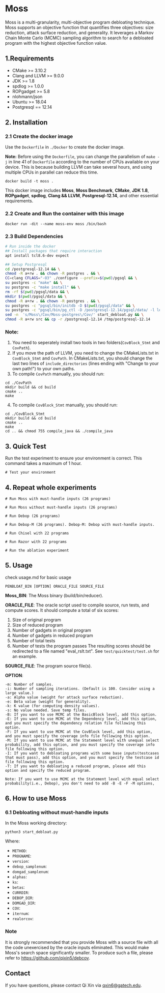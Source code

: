 # Moss
Moss is a multi-granularity, multi-objective program debloating technique. Moss supports an objective function that quantifies three objectives: size reduction, attack surface reduction, and generality. It leverages a Markov Chain Monte Carlo (MCMC) sampling algorithm to search for a debloated program with the highest objective function value.


## 1.Requirements
* CMake >= 3.10.2
* Clang and LLVM >= 9.0.0
* JDK >= 1.8
* spdlog >= 1.0.0
* ROPgadget >= 5.8
* nlohmann/json
* Ubuntu >= 18.04
* Postgresql == 12.14


## 2. Installation

### 2.1 Create the docker image

Use the `Dockerfile` in `./Docker` to create the docker image.

**Note:** Before using the `Dockerfile`, you can change the parallelism of `make -j` in line 41 of `Dockerfile` according to the number of CPUs available on your device. This is because building LLVM can take several hours, and using multiple CPUs in parallel can reduce this time.

```shell
docker build -t moss .
```

This docker image includes **Moss**, **Moss Benchmark**, **CMake**, **JDK 1.8**, **ROPgadget**, **spdlog**, **Clang && LLVM**, **Postgresql-12.14**, and other essential requirements.

### 2.2 Create and Run the container with this image

```shell
docker run -dit --name moss-env moss /bin/bash
```

### 2.3 Build Dependencies

```bash
# Run inside the docker
## Install packages that require interaction
apt install tcl8.6-dev expect

## Setup Postgresql
cd /postgresql-12.14 && \
chmod -R a+rw . && chown -R postgres . && \
CC=clang CFLAGS="-O3" ./configure --prefix=$(pwd)/pgsql && \
su postgres -c "make" && \
su postgres -c "make install" && \
rm -rf $(pwd)/pgsql/data && \
mkdir $(pwd)/pgsql/data && \
chmod -R a+rw . && chown -R postgres . && \
su postgres -c "pgsql/bin/initdb -D $(pwd)/pgsql/data" && \
su postgres -c "pgsql/bin/pg_ctl -D /postgresql-12.14/pgsql/data/ -l logfile start" && \
sed -n  's/Moss\/Cov/Moss-postgres\/Cov/' start_debloat.py && \
chmod -R a+rw src && cp -r /postgresql-12.14 /tmp/postgresql-12.14
```

### Note:
1. You need to seperately install two tools in two folders(```CovBlock_Stmt``` and ```CovPath```).
2. If you move the path of LLVM, you need to change the CMakeLists.txt in ```CovBlock_Stmt``` and ```CovPath```. In CMakeLists.txt, you should change the last two lines of `include_directories` (lines ending with "Change to your own path!") to your own paths.
3. To compile ```CovPath``` manually, you should run:
```
cd ./CovPath
mkdir build && cd build
cmake ..
make
```
4. To compile ```CovBlock_Stmt``` manually, you should run:
```
cd ./CovBlock_Stmt
mkdir build && cd build
cmake ..
make
cd .. && chmod 755 compile_java && ./compile_java
```

## 3. Quick Test

Run the test experiment to ensure your environment is correct. This command takes a maximum of 1 hour.

```shell
# Test your environment

```


## 4. Repeat whole experiments

``` shell
# Run Moss with must-handle inputs (26 programs)

# Run Moss without must-handle inputs (26 programs)

# Run Debop (26 programs)

# Run Debop-M (26 programs). Debop-M: Debop with must-handle inputs.

# Run Chisel with 22 programs

# Run Razor with 22 programs

# Run the ablation experiment

```


## 5. Usage
check usage.md for basic usage

```
PENBLOAT_BIN [OPTION] ORACLE_FILE SOURCE_FILE
```
**Moss_BIN**: The Moss binary (build/bin/reducer).

**ORACLE_FILE**: The oracle script used to compile source, run tests, and compute scores. It should compute a total of six scores:
1. Size of original program
2. Size of reduced program
3. Number of gadgets in original program
4. Number of gadgets in reduced program
5. Number of total tests
6. Number of tests the program passes
The resulting scores should be redirected to a file named "eval_rslt.txt".
See `test/quicktest/test.sh` for an example.

**SOURCE_FILE**: The program source file(s).

**OPTION**:
```
-m: Number of samples.
-i: Number of sampling iterations. (Default is 100. Consider using a large value.)
-a: Alpha value (weight for attack surface reduction).
-e: Beta value (weight for generality).
-k: K value (for computing density values).
-s: No value needed. Save temp files.
-B: If you want to use MCMC at the BasicBlock level, add this option.
-E: If you want to use MCMC at the Dependency level, add this option, and you must specify the dependency relation file following this option.
-F: If you want to use MCMC at the CovBlock level, add this option, and you must specify the coverage info file following this option.
-M: If you want to use MCMC at the Statement level with unequal select probability, add this option, and you must specify the coverage info file following this option.
-I: If you want to debloating programs with some base inputs(testcases that must pass), add this option, and you must specify the testcase id file following this option.
-T: If you want to debloating a reduced program, please add this option and specify the reduced program.

Note: If you want to use MCMC at the Statement level with equal select probability(i.e., Debop), you don't need to add -B -E -F -M options,  
```


## 6. How to use Moss 

### 6.1 Debloating without must-handle inputs

In the Moss working directory:

```shell
python3 start_debloat.py
```

Where:

- `METHOD`: 
- `PROGNAME`: 
- `version`: 
- `debop_samplenum`:
- `domgad_samplenum`:
- `alphas`:
- `ks`:
- `betas`:
- `CURRDIR`:
- `DEBOP_DIR`:
- `DOMGAD_DIR`:
- `COV`:
- `iternum`:
- `realorcov`:



### Note
It is strongly recommended that you provide Moss with a source file with all the code unexercised by the oracle inputs eliminated. This would make Moss's search space significantly smaller. To produce such a file, please refer to https://github.com/qixin5/debcov.

## Contact
If you have questions, please contact Qi Xin via qxin6@gatech.edu.
